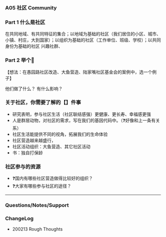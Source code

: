 ### A05 社区 Community

### Part 1 什么是社区
在共同地域、有共同特征的集合；以地域为基础的社区（我们居住的小区、城市、小镇、村庄，大到国家）；以组织为基础的社区（工作单位、班级、学校）；以共同身份为基础的社区
兴趣社群、
### Part 2 举个🌰 
【想法：在愚园路社区改造、大鱼营造、陆家嘴社区基金会的案例中，选一个例子】

他们做了什么？
有什么影响？
### 关于社区，你需要了解的【】件事
- 研究表明，参与社区生活（社区联结感强）更健康、更长寿、幸福感更强
- 人是群居动物，对社区的需求，写在我们的基因代码中。（❓好像和上一条有关系）
- 社区生活能提供不同的视角，拓展我们的生命体验
- 社区营造越来越盛行，
- 社区活动组织：大鱼营造、其它社区活动
- 书：独自打保龄

### 社区参与的资源
- ❓国内有哪些社区营造做得比较好的组织？
- ❓大家有哪些参与社区的途径？


-----

### Questions/Notes/Support



### ChangeLog

- 200213 Rough Thoughts
